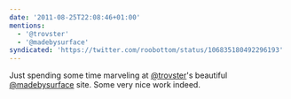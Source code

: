```yaml
---
date: '2011-08-25T22:08:46+01:00'
mentions:
  - '@trovster'
  - '@madebysurface'
syndicated: 'https://twitter.com/roobottom/status/106835180492296193'
---
```

Just spending some time marveling at [@trovster](https://twitter.com/@trovster)'s beautiful [@madebysurface](https://twitter.com/@madebysurface) site. Some very nice work indeed.
